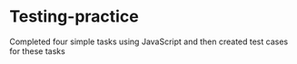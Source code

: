 # Testing-practice

Completed four simple tasks using JavaScript and then created test cases for these tasks
